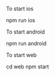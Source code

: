 

To start ios

npm run ios


To start android 

npm run android


To start web 

cd web
npm start





